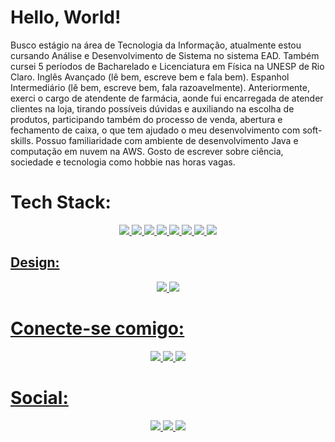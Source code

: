 # Hello, World! 
<p>
Busco estágio na área de Tecnologia da Informação, atualmente estou cursando Análise e Desenvolvimento de Sistema no sistema EAD. Também cursei 5 períodos de Bacharelado e Licenciatura em Física na UNESP de Rio Claro. Inglês Avançado (lê bem, escreve bem e fala bem). Espanhol Intermediário (lê bem, escreve bem, fala razoavelmente). Anteriormente, exerci o cargo de atendente de farmácia, aonde fui encarregada de atender clientes na loja, tirando possíveis dúvidas e auxiliando na escolha de produtos, participando também do processo de venda, abertura e fechamento de caixa, o que tem ajudado o meu desenvolvimento com soft-skills. Possuo familiaridade com ambiente de desenvolvimento Java e computação em nuvem na AWS.
Gosto de escrever sobre ciência, sociedade e tecnologia como hobbie nas horas vagas.
</p>

# Tech Stack:
<p align="center">
    <a href="#"><img src="https://img.shields.io/badge/Markdown-000000?style=for-the-badge&logo=markdown&logoColor=white"</a> 
    <a href="#"><img src="https://img.shields.io/badge/HTML5-E34F26?style=for-the-badge&logo=html5&logoColor=white"</a> 
    <a href="#"><img src="https://img.shields.io/badge/CSS3-1572B6?style=for-the-badge&logo=css3&logoColor=white"</a>
    <a href="#"><img src="https://img.shields.io/badge/Bootstrap-563D7C?style=for-the-badge&logo=bootstrap&logoColor=white"</a> 
    <a href="#"><img src="https://img.shields.io/badge/Sass-CC6699?style=for-the-badge&logo=sass&logoColor=white"</a> 
    <a href="#"><img src="https://img.shields.io/badge/JavaScript-F7DF1E?style=for-the-badge&logo=javascript&logoColor=black"</a>
    <a href="#"><img src="https://img.shields.io/badge/React-20232A?style=for-the-badge&logo=react&logoColor=61DAFB"</a>
    <a href="#"><img src="https://img.shields.io/badge/Tailwind_CSS-38B2AC?style=for-the-badge&logo=tailwind-css&logoColor=white"</a> 
</p>
<h2> Design: </h2>
 <p align="center">
    <a href="#"><img src="https://img.shields.io/badge/Canva-%2300C4CC.svg?&style=for-the-badge&logo=Canva&logoColor=white"</a> 
    <a href="#"><img src="https://img.shields.io/badge/Figma-F24E1E?style=for-the-badge&logo=figma&logoColor=white"</a> 
</p>

# Conecte-se comigo:
<p align="center">
   <a href="https://www.linkedin.com/in/tha%C3%ADsa-vieira/"><img src="https://img.shields.io/badge/LinkedIn-%230077B5.svg?logo=linkedin&logoColor=white"</a> 
  <a href="https://twitter.com/compiuter_thai"><img src="https://img.shields.io/badge/Twitter-%231DA1F2.svg?logo=Twitter&logoColor=white"</a> 
  <a href="https://dev.to/thaisavieira"><img src="https://img.shields.io/badge/dev.to-0A0A0A?style=for-the-badge&logo=devdotto&logoColor=white"</a> 
</p>

 # Social:
 <p align="center">
    <a href="https://codepen.io/thaisavieira"><img src="https://img.shields.io/badge/Codepen-000000?style=for-the-badge&logo=codepen&logoColor=white"</a> 
    <a href="https://www.codewars.com/users/thaielha"><img src="https://img.shields.io/badge/Codewars-B1361E?style=for-the-badge&logo=Codewars&logoColor=white"</a> 
    <a href="https://leetcode.com/thaisavieira/"><img src="https://img.shields.io/badge/-LeetCode-FFA116?style=for-the-badge&logo=LeetCode&logoColor=black"</a> 
</p>
     


